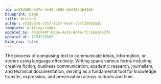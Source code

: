 ```yaml
---
id: ae88d505-347e-4e45-b69d-6b3454db4166
blueprint: page
title: Writing
author: e721ea7d-a7b7-4257-9eaf-c54f259bb52b
template: writing/index
updated_by: 443cb49f-b30a-4e19-8c4a-fc72691de37d
updated_at: 1753725897
hide_nav: false
---
```

The process of composing text to communicate ideas, information, or stories using language effectively. Writing spans various forms including creative fiction, business communication, academic research, journalism, and technical documentation, serving as a fundamental tool for knowledge transfer, expression, and preservation across cultures and time.